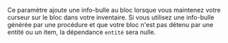 Ce paramètre ajoute une info-bulle au bloc lorsque vous maintenez votre curseur sur le bloc dans votre inventaire. Si vous utilisez une info-bulle générée par une procédure et que votre bloc n'est pas détenu par une entité ou un item, la dépendance `entité` sera nulle.